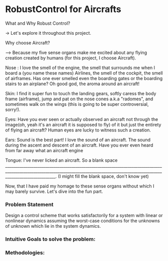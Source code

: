 # RobustControl for Aircrafts
What and Why Robust Control? 

-> Let's explore it throughout this project. 

Why choose Aircraft? 

--> Because my five sense organs make me excited about any flying creation created by humans (for this project, I choose Aircraft). 

Nose : I love the smell of the engine, the smell that surrounds me when I board a (you name these names) Airlines, the smell of the cockpit, the smell of airframes. Has one ever smelled even the boarding gates or the boarding stairs to an airplane? Oh good god, the aroma around an aircraft!

Skin: I find it super fun to touch the landing gears, softly caress the body frame (airframe), jump and pat on the nose cones a.k.a "radomes", and sometimes walk on the wings (this is going to be super controversial, sorry!).

Eyes: Have you ever seen or actually observed an aircraft not through the image(oh, yeah it's an aircraft it is supposed to fly) of it but just the entirety of flying an aircraft? Human eyes are lucky to witness such a creation.

Ears: Sound is the best part! I love the sound of an aircraft. The sound during the ascent and descent of an aircraft. Have you ever even heard from far away what an aircraft engine

Tongue: I've never licked an aircraft. So a blank space _____________________________________________________________________________________________________________________________________________________________________________________. (I might fill the blank space, don't know yet)

Now, that I have paid my homage to these sense organs without which I may barely survive. Let's dive into the fun part.

### Problem Statement
Design a control scheme that works satisfactorily for a system with linear or nonlinear dynamics assuming the worst-case conditions for the unknowns of unknown which lie in the system dynamics.

### Intuitive Goals to solve the problem:


### Methodologies:


